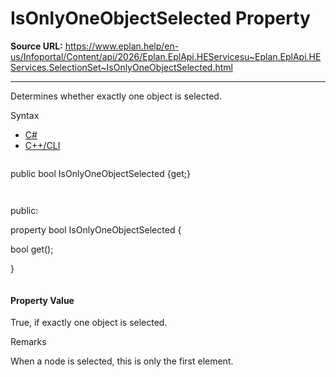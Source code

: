 # IsOnlyOneObjectSelected Property

**Source URL:** https://www.eplan.help/en-us/Infoportal/Content/api/2026/Eplan.EplApi.HEServicesu~Eplan.EplApi.HEServices.SelectionSet~IsOnlyOneObjectSelected.html

---

Determines whether exactly one object is selected.

Syntax

- [C#](#i-syntax-CS)
- [C++/CLI](#i-syntax-CPP2005)

```
```
public bool IsOnlyOneObjectSelected {get;}
```
```

```
```
public:

property bool IsOnlyOneObjectSelected {

   bool get();

}
```
```

#### Property Value

True, if exactly one object is selected.

Remarks

When a node is selected, this is only the first element.
